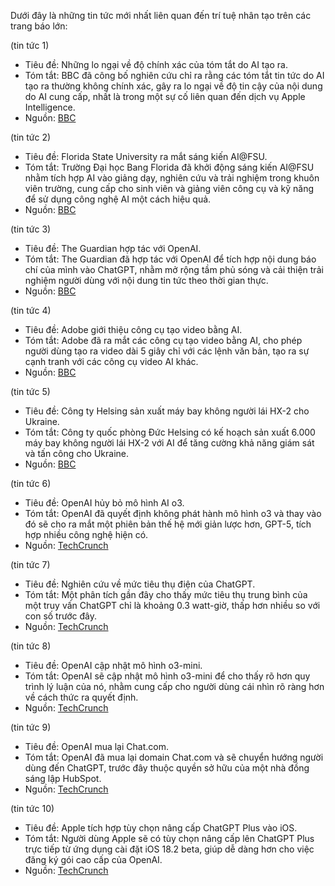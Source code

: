 Dưới đây là những tin tức mới nhất liên quan đến trí tuệ nhân tạo trên các trang báo lớn:

(tin tức 1)
- Tiêu đề: Những lo ngại về độ chính xác của tóm tắt do AI tạo ra.
- Tóm tắt: BBC đã công bố nghiên cứu chỉ ra rằng các tóm tắt tin tức do AI tạo ra thường không chính xác, gây ra lo ngại về độ tin cậy của nội dung do AI cung cấp, nhất là trong một sự cố liên quan đến dịch vụ Apple Intelligence.
- Nguồn: [BBC](https://www.theregister.com/2025/02/12/bbc_ai_news_accuracy/)

(tin tức 2)
- Tiêu đề: Florida State University ra mắt sáng kiến AI@FSU.
- Tóm tắt: Trường Đại học Bang Florida đã khởi động sáng kiến AI@FSU nhằm tích hợp AI vào giảng dạy, nghiên cứu và trải nghiệm trong khuôn viên trường, cung cấp cho sinh viên và giảng viên công cụ và kỹ năng để sử dụng công nghệ AI một cách hiệu quả.
- Nguồn: [BBC](https://bbcpa.org.uk/bbcs-use-of-generative-ai-gen-ai/)

(tin tức 3)
- Tiêu đề: The Guardian hợp tác với OpenAI.
- Tóm tắt: The Guardian đã hợp tác với OpenAI để tích hợp nội dung báo chí của mình vào ChatGPT, nhằm mở rộng tầm phủ sóng và cải thiện trải nghiệm người dùng với nội dung tin tức theo thời gian thực.
- Nguồn: [BBC](https://www.crescendo.ai/news/latest-ai-news-and-updates)

(tin tức 4)
- Tiêu đề: Adobe giới thiệu công cụ tạo video bằng AI.
- Tóm tắt: Adobe đã ra mắt các công cụ tạo video bằng AI, cho phép người dùng tạo ra video dài 5 giây chỉ với các lệnh văn bản, tạo ra sự cạnh tranh với các công cụ video AI khác.
- Nguồn: [BBC](https://www.techdirt.com/2025/02/20/bbc-study-finds-ai-chatbots-routinely-incapable-of-basic-news-synopses/)

(tin tức 5)
- Tiêu đề: Công ty Helsing sản xuất máy bay không người lái HX-2 cho Ukraine.
- Tóm tắt: Công ty quốc phòng Đức Helsing có kế hoạch sản xuất 6.000 máy bay không người lái HX-2 với AI để tăng cường khả năng giám sát và tấn công cho Ukraine.
- Nguồn: [BBC](https://www.federalreserve.gov/newsevents/speech/barr20250218a.htm)

(tin tức 6)
- Tiêu đề: OpenAI hủy bỏ mô hình AI o3.
- Tóm tắt: OpenAI đã quyết định không phát hành mô hình o3 và thay vào đó sẽ cho ra mắt một phiên bản thế hệ mới giản lược hơn, GPT-5, tích hợp nhiều công nghệ hiện có.
- Nguồn: [TechCrunch](https://techcrunch.com/2025/02/12/chatgpt-everything-to-know-about-the-ai-chatbot/)

(tin tức 7)
- Tiêu đề: Nghiên cứu về mức tiêu thụ điện của ChatGPT.
- Tóm tắt: Một phân tích gần đây cho thấy mức tiêu thụ trung bình của một truy vấn ChatGPT chỉ là khoảng 0.3 watt-giờ, thấp hơn nhiều so với con số trước đây.
- Nguồn: [TechCrunch](https://techcrunch.com/2025/02/21/report-openai-plans-to-shift-compute-needs-from-microsoft-to-softbank/)

(tin tức 8)
- Tiêu đề: OpenAI cập nhật mô hình o3-mini.
- Tóm tắt: OpenAI sẽ cập nhật mô hình o3-mini để cho thấy rõ hơn quy trình lý luận của nó, nhằm cung cấp cho người dùng cái nhìn rõ ràng hơn về cách thức ra quyết định.
- Nguồn: [TechCrunch](https://techcrunch.com/2025/02/04/figure-drops-openai-in-favor-of-in-house-models/)

(tin tức 9)
- Tiêu đề: OpenAI mua lại Chat.com.
- Tóm tắt: OpenAI đã mua lại domain Chat.com và sẽ chuyển hướng người dùng đến ChatGPT, trước đây thuộc quyền sở hữu của một nhà đồng sáng lập HubSpot.
- Nguồn: [TechCrunch](https://techcrunch.com/2025/02/20/mercor-an-ai-recruiting-startup-founded-by-21-year-olds-raises-100m-at-2b-valuation/)

(tin tức 10)
- Tiêu đề: Apple tích hợp tùy chọn nâng cấp ChatGPT Plus vào iOS.
- Tóm tắt: Người dùng Apple sẽ có tùy chọn nâng cấp lên ChatGPT Plus trực tiếp từ ứng dụng cài đặt iOS 18.2 beta, giúp dễ dàng hơn cho việc đăng ký gói cao cấp của OpenAI.
- Nguồn: [TechCrunch](https://techcrunch.com/2025/02/12/chatgpt-everything-to-know-about-the-ai-chatbot/)